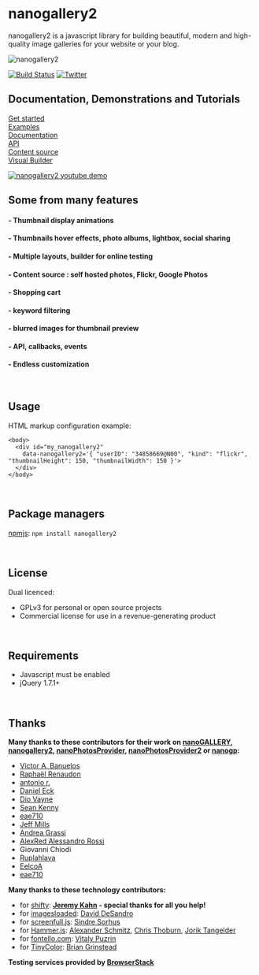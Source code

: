 
# nanogallery2  
  
  
nanogallery2 is a javascript library for building beautiful, modern and high-quality image galleries for your website or your blog.
   
   
<img src="http://nanogallery2.nanostudio.org/img/nanogallery2si.png" alt="nanogallery2"/>  
  
  
  
[![Build Status](https://travis-ci.org/nanostudio-org/nanogallery2.svg?branch=dev-gh-pages)](https://travis-ci.org/nanostudio-org/nanogallery2)
[![Twitter](https://img.shields.io/twitter/url/https/github.com/nanostudio-org/nanogallery2.svg?style=social)](https://twitter.com/intent/tweet?text=Wow:&url=%5Bobject%20Object%5D)
  
## Documentation, Demonstrations and Tutorials
[Get started](http://nanogallery2.nanostudio.org/quickstart.html)   
[Examples](http://nanogallery2.nanostudio.org/demonstration.html)   
[Documentation](http://nanogallery2.nanostudio.org/documentation.html)   
[API](http://nanogallery2.nanostudio.org/api.html)   
[Content source](http://nanogallery2.nanostudio.org/datasource.html)   
[Visual Builder](http://nanogallery2.nanostudio.org/builder.html)   
  
  
  
[![nanogallery2 youtube demo](https://github.com/nanostudio-org/nanogallery2/raw/gh-pages/videos/youtube_nanogallery2.png)](https://www.youtube.com/watch?v=Ir098VWCv8Q)
  
    
    
    
## Some from many features


#### - Thumbnail display animations

#### - Thumbnails hover effects, photo albums, lightbox, social sharing

#### - Multiple layouts, builder for online testing

#### - Content source : self hosted photos, Flickr, Google Photos

#### - Shopping cart

#### - keyword filtering

#### - blurred images for thumbnail preview 

#### - API, callbacks, events

#### - Endless customization

<br />
  
## Usage

HTML markup configuration example:
```
<body>
  <div id="my_nanogallery2" 
    data-nanogallery2='{ "userID": "34858669@N00", "kind": "flickr", "thumbnailHeight": 150, "thumbnailWidth": 150 }'>
  </div>
</body>
```

<br />

## Package managers

[npmjs](https://www.npmjs.com/package/nanogallery2): `npm install nanogallery2`

<br />

## License
Dual licenced:
- GPLv3 for personal or open source projects
- Commercial license for use in a revenue-generating product

<br />

## Requirements
* Javascript must be enabled
* jQuery 1.7.1+
  
<br />

## Thanks
**Many thanks to these contributors for their work on [nanoGALLERY](http://nanogallery.brisbois.fr/), [nanogallery2](https://nanogallery2.nanostudio.org/), [nanoPhotosProvider](https://github.com/Kris-B/nanoPhotosProvider), [nanoPhotosProvider2](https://github.com/nanostudio-org/nano_photos_provider2) or [nanogp](https://github.com/nanostudio-org/nanogp):**
- [Victor A. Banuelos](https://github.com/vbanuelos)
- [Raphaël Renaudon](https://github.com/sevarg)
- [antonio r.](https://github.com/grief-of-these-days)
- [Daniel Eck](https://github.com/Ecksters)
- [Dio Vayne](https://github.com/DioVayne)
- [Sean Kenny](https://github.com/seankenny)
- [eae710](https://github.com/eae710)
- [Jeff Mills](https://github.com/jefftmills)
- [Andrea Grassi](https://github.com/andrea-sdl)
- [AlexRed Alessandro Rossi](https://github.com/AlexRed)
- Giovanni Chiodi
- [Ruplahlava](https://github.com/Ruplahlava)
- [EelcoA](https://github.com/EelcoA)
- [eae710](https://github.com/eae710)
  
**Many thanks to these technology contributors:** 
- for [shifty](https://github.com/jeremyckahn/shifty):
**[Jeremy Kahn](https://github.com/jeremyckahn) - special thanks for all you help!**
- for [imagesloaded](https://github.com/desandro/imagesloaded): 
[David DeSandro](https://github.com/desandro)
- for [screenfull.js](https://github.com/sindresorhus/screenfull.js):
[Sindre Sorhus](https://github.com/sindresorhus)
- for [Hammer.js](http://hammerjs.github.io/):
[Alexander Schmitz](https://github.com/arschmitz),
[Chris Thoburn](https://github.com/runspired),
[Jorik Tangelder](https://github.com/jtangelder)
- for [fontello.com](http://fontello.com):
[Vitaly Puzrin](https://github.com/puzrin)
- for [TinyColor](https://github.com/bgrins/TinyColor):
[Brian Grinstead](https://github.com/bgrins)
  
**Testing services provided by [BrowserStack](https://www.browserstack.com/)**   
